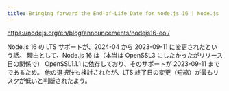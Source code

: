 ```yaml
---
title: Bringing forward the End-of-Life Date for Node.js 16 | Node.js
---
```


https://nodejs.org/en/blog/announcements/nodejs16-eol/

Node.js 16 の LTS サポートが、2024-04 から 2023-09-11 に変更されたという話。
理由として、Node.js 16 は（本当は OpenSSL3 にしたかったがリリース日の関係で） OpenSSL1.1.1 に依存しており、そのサポートが 2023-09-11 までであるため。
他の選択肢も検討されたが、LTS 終了日の変更（短縮）が最もリスクが低いと判断されたよう。

